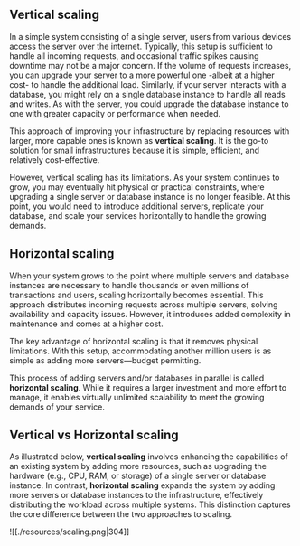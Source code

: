 
## Vertical scaling

In a simple system consisting of a single server, users from various devices access the server over the internet. Typically, this setup is sufficient to handle all incoming requests, and occasional traffic spikes causing downtime may not be a major concern. If the volume of requests increases, you can upgrade your server to a more powerful one -albeit at a higher cost- to handle the additional load. Similarly, if your server interacts with a database, you might rely on a single database instance to handle all reads and writes. As with the server, you could upgrade the database instance to one with greater capacity or performance when needed.

This approach of improving your infrastructure by replacing resources with larger, more capable ones is known as **vertical scaling**. It is the go-to solution for small infrastructures because it is simple, efficient, and relatively cost-effective.

However, vertical scaling has its limitations. As your system continues to grow, you may eventually hit physical or practical constraints, where upgrading a single server or database instance is no longer feasible. At this point, you would need to introduce additional servers, replicate your database, and scale your services horizontally to handle the growing demands.

## Horizontal scaling

When your system grows to the point where multiple servers and database instances are necessary to handle thousands or even millions of transactions and users, scaling horizontally becomes essential. This approach distributes incoming requests across multiple servers, solving availability and capacity issues. However, it introduces added complexity in maintenance and comes at a higher cost.

The key advantage of horizontal scaling is that it removes physical limitations. With this setup, accommodating another million users is as simple as adding more servers—budget permitting.

This process of adding servers and/or databases in parallel is called **horizontal scaling**. While it requires a larger investment and more effort to manage, it enables virtually unlimited scalability to meet the growing demands of your service.

## Vertical vs Horizontal scaling

As illustrated below, **vertical scaling** involves enhancing the capabilities of an existing system by adding more resources, such as upgrading the hardware (e.g., CPU, RAM, or storage) of a single server or database instance. In contrast, **horizontal scaling** expands the system by adding more servers or database instances to the infrastructure, effectively distributing the workload across multiple systems. This distinction captures the core difference between the two approaches to scaling.

![[./resources/scaling.png|304]]